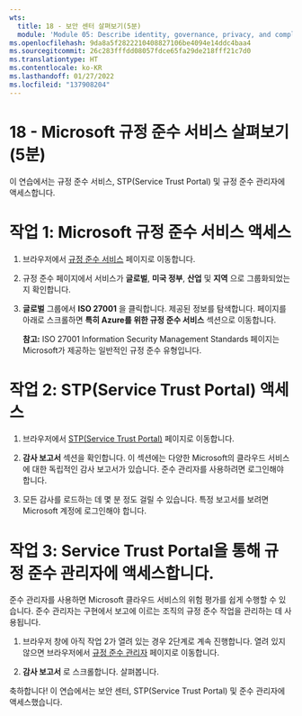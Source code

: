 ```yaml
---
wts:
  title: 18 - 보안 센터 살펴보기(5분)
  module: 'Module 05: Describe identity, governance, privacy, and compliance features'
ms.openlocfilehash: 9da8a5f2822210408827106be4094e14ddc4baa4
ms.sourcegitcommit: 26c283fffdd08057fdce65fa29de218fff21c7d0
ms.translationtype: HT
ms.contentlocale: ko-KR
ms.lasthandoff: 01/27/2022
ms.locfileid: "137908204"
---
```

# <a name="18---explore-microsoft-compliance-offerings-5-min"></a>18 - Microsoft 규정 준수 서비스 살펴보기(5분)

이 연습에서는 규정 준수 서비스, STP(Service Trust Portal) 및 규정 준수 관리자에 액세스합니다. 

# <a name="task-1-access-microsoft-compliance-offerings"></a>작업 1: Microsoft 규정 준수 서비스 액세스

1. 브라우저에서 [규정 준수 서비스](https://docs.microsoft.com/en-us/compliance/regulatory/offering-home) 페이지로 이동합니다.

2. 규정 준수 페이지에서 서비스가 **글로벌**, **미국 정부**, **산업** 및 **지역** 으로 그룹화되었는지 확인합니다.

3. **글로벌** 그룹에서 **ISO 27001** 을 클릭합니다. 제공된 정보를 탐색합니다. 페이지를 아래로 스크롤하면 **특히 Azure를 위한 규정 준수 서비스** 섹션으로 이동합니다.

    **참고:** ISO 27001 Information Security Management Standards 페이지는 Microsoft가 제공하는 일반적인 규정 준수 유형입니다.


# <a name="task-2-access-the-service-trust-portal-stp"></a>작업 2: STP(Service Trust Portal) 액세스

1. 브라우저에서 [STP(Service Trust Portal)](https://servicetrust.microsoft.com/) 페이지로 이동합니다.

2. **감사 보고서** 섹션을 확인합니다. 이 섹션에는 다양한 Microsoft의 클라우드 서비스에 대한 독립적인 감사 보고서가 있습니다. 준수 관리자를 사용하려면 로그인해야 합니다.

3. 모든 감사를 로드하는 데 몇 분 정도 걸릴 수 있습니다. 특정 보고서를 보려면 Microsoft 계정에 로그인해야 합니다.


# <a name="task-3-access-the-compliance-manager-via-the-service-trust-portal"></a>작업 3: Service Trust Portal을 통해 규정 준수 관리자에 액세스합니다.

준수 관리자를 사용하면 Microsoft 클라우드 서비스의 위험 평가를 쉽게 수행할 수 있습니다. 준수 관리자는 구현에서 보고에 이르는 조직의 규정 준수 작업을 관리하는 데 사용됩니다. 

1. 브라우저 창에 아직 작업 2가 열려 있는 경우 2단계로 계속 진행합니다. 열려 있지 않으면 브라우저에서 [규정 준수 관리자](https://servicetrust.microsoft.com/ComplianceManager) 페이지로 이동합니다. 

2. **감사 보고서** 로 스크롤합니다. 살펴봅니다.

축하합니다! 이 연습에서는 보안 센터, STP(Service Trust Portal) 및 준수 관리자에 액세스했습니다.
